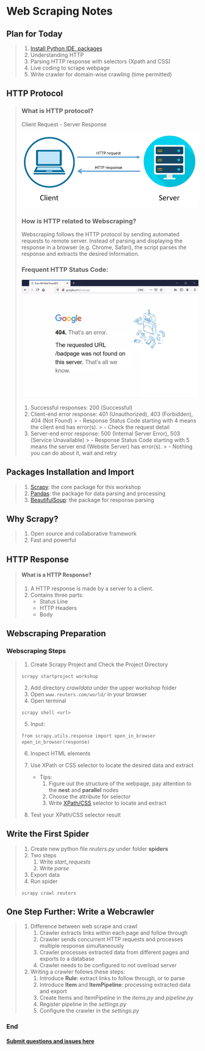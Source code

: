 # Web Scraping Notes

## Plan for Today
> 1. [Install Python IDE, packages](Python_IDE_Setup.md)
> 2. Understanding HTTP
> 3. Parsing HTTP response with selectors (Xpath and CSS)
> 4. Live coding to scrape webpage
> 5. Write crawler for domain-wise crawling (time permitted)


## HTTP Protocol
> ### What is HTTP protocol?
>  Client Request - Server Response
> 
> ![Request-Response](source/HTTP_Request_Response.png)
>  ### How is HTTP related to Webscraping?
> Webscraping follows the HTTP protocol by sending automated requests to remote server. Instead of parsing and displaying the response in a browser (e.g. Chrome, Safari), the script parses the response and extracts the desired information.
> 
> ### Frequent HTTP Status Code:
> ![404](source/google404.webp)
> 1. Successful responses: 200 (Successful)
> 2. Client-end error response: 401 (Unauthorized), 403 (Forbidden), 404 (Not Found)
     >     - Response Status Code starting with 4 means the client end has error(s).
     >     - Check the request detail
> 3. Server-end error response: 500 (Internal Server Error), 503 (Service Unavailable)
     >     - Response Status Code starting with 5 means the server end (Website Server) has error(s).
     >     - Nothing you can do about it, wait and retry

## Packages Installation and Import
> 1. [Scrapy](https://docs.scrapy.org/en/latest/): the core package for this workshop 
> 2. [Pandas](https://pandas.pydata.org/docs/getting_started/overview.html): the package for data parsing and processing
> 3. [BeautifulSoup](https://www.crummy.com/software/BeautifulSoup/): the package for response parsing

## Why Scrapy?
> 1. Open source and collaborative framework
> 2. Fast and powerful

## HTTP Response
> #### What is a HTTP Response?
> 1. A HTTP response is made by a server to a client.
> 2. Contains three parts:
>    - Status Line
>    - HTTP Headers
>    - Body

## Webscraping Preparation

### Webscraping Steps
> 1. Create Scrapy Project and Check the Project Directory
> ```azure
> scrapy startproject workshop 
> ```
> 2. Add directory *crawldata* under the upper workshop folder 
> 3. Open ```www.reuters.com/world/``` in your browser
> 4. Open terminal
> ```azure
> scrapy shell <url> 
> ```
> 5. Input:
> ```azure
> from scrapy.utils.response import open_in_browser
> open_in_browser(response)
> ```
> 6. Inspect HTML elements
> 7. Use XPath or CSS selector to locate the desired data and extract
> 
>    - Tips:
>        1. Figure out the structure of the webpage, pay attention to the **nest** and **parallel** nodes
>        2. Choose the attribute for selector
>        3. Write [XPath/CSS](https://doc.scrapy.org/en/latest/topics/selectors.html#extensions-to-css-selectors) selector to locate and extract
> 
> 8. Test your XPath/CSS selector result 

## Write the First Spider
> 1. Create new python file *reuters.py* under folder **spiders**
> 2. Two steps
>    1. Write *start_requests*
>    2. Write *parse*
> 3. Export data  
> 4. Run spider
> ```
> scrapy crawl reuters
> ```


## One Step Further: Write a Webcrawler
> 1. Difference between web scrape and crawl 
>    1. Crawler extracts links within each page and follow through
>    2. Crawler sends concurrent HTTP requests and processes multiple response simultaneously
>    3. Crawler processes extracted data from different pages and exports to a database
>    4. Crawler needs to be configured to not overload server
> 2. Writing a crawler follows these steps:
>    1. Introduce **Rule**: extract links to follow through, or to parse
>    2. Introduce **Item** and **ItemPipeline**: processing extracted data and export
>    3. Create Items and ItemPipeline in the *items.py* and *pipeline.py*
>    4. Register pipeline in the *settings.py*
>    5. Configure the crawler in the *settings.py*


### End

####  [Submit questions and issues here](https://github.com/Lucy-Family-Institute/CSSR-Workshop-Scrapy/issues) ####
